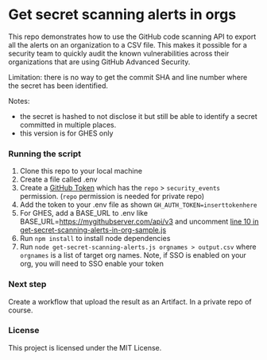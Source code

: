 # Get secret scanning alerts in orgs 

This repo demonstrates how to use the GitHub code scanning API to export all the alerts on an organization to a CSV file. This makes it possible for a security team to quickly audit the known vulnerabilities across their organizations that are using GitHub Advanced Security.

Limitation: there is no way to get the commit SHA and line number where the secret has been identified.

Notes:

- the secret is hashed to not disclose it but still be able to identify a secret committed in multiple places.
- this version is for GHES only

### Running the script

1. Clone this repo to your local machine
2. Create a file called .env
3. Create a [GitHub Token](https://github.com/settings/tokens) which has the `repo` > `security_events` permission. (`repo` permission is needed for private repo)
4. Add the token to your .env file as shown `GH_AUTH_TOKEN=inserttokenhere`
5. For GHES, add a BASE_URL to .env like BASE_URL=https://mygithubserver.com/api/v3 and uncomment [line 10 in get-secret-scanning-alerts-in-org-sample.js](get-secret-scanning-alerts-in-org.js#L10)
6. Run `npm install` to install node dependencies
7. Run `node get-secret-scanning-alerts.js orgnames > output.csv` where `orgnames` is a list of target org names. Note, if SSO is enabled on your org, you will need to SSO enable your token

### Next step

Create a workflow that upload the result as an Artifact. In a private repo of course.

### License

This project is licensed under the MIT License.
